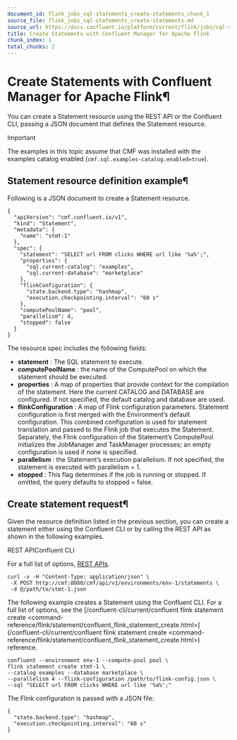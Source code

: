 ```yaml
---
document_id: flink_jobs_sql-statements_create-statements_chunk_1
source_file: flink_jobs_sql-statements_create-statements.md
source_url: https://docs.confluent.io/platform/current/flink/jobs/sql-statements/create-statements.html
title: Create Statements with Confluent Manager for Apache Flink
chunk_index: 1
total_chunks: 2
---
```


# Create Statements with Confluent Manager for Apache Flink¶

You can create a Statement resource using the REST API or the Confluent CLI, passing a JSON document that defines the Statement resource.

Important

The examples in this topic assume that CMF was installed with the examples catalog enabled (`cmf.sql.examples-catalog.enabled=true`).

## Statement resource definition example¶

Following is a JSON document to create a Statement resource.

    {
      "apiVersion": "cmf.confluent.io/v1",
      "kind": "Statement",
      "metadata": {
        "name": "stmt-1"
      },
      "spec": {
        "statement": "SELECT url FROM clicks WHERE url like '%a%';",
        "properties": {
          "sql.current-catalog": "examples",
          "sql.current-database": "marketplace"
        },
        "flinkConfiguration": {
          "state.backend.type": "hashmap",
          "execution.checkpointing.interval": "60 s"
        },
        "computePoolName": "pool",
        "parallelism": 4,
        "stopped": false
      }
    }

The resource spec includes the following fields:

  * **statement** : The SQL statement to execute.
  * **computePoolName** : the name of the ComputePool on which the statement should be executed.
  * **properties** : A map of properties that provide context for the compilation of the statement. Here the current CATALOG and DATABASE are configured. If not specified, the default catalog and database are used.
  * **flinkConfiguration** : A map of Flink configuration parameters. Statement configuration is first merged with the Environment’s default configuration. This combined configuration is used for statement translation and passed to the Flink job that executes the Statement. Separately, the Flink configuration of the Statement’s ComputePool initializes the JobManager and TaskManager processes; an empty configuration is used if none is specified.
  * **parallelism** : the Statement’s execution parallelism. If not specified, the statement is executed with parallelism = 1.
  * **stopped** : This flag determines if the job is running or stopped. If omitted, the query defaults to stopped = false.

## Create statement request¶

Given the resource definition listed in the previous section, you can create a statement either using the Confluent CLI or by calling the REST API as shown in the following examples.

REST APIConfluent CLI

For a full list of options, [REST APIs](../../clients-api/rest.html#af-rest-api).

    curl -v -H "Content-Type: application/json" \
     -X POST http://cmf:8080/cmf/api/v1/environments/env-1/statements \
     -d @/path/to/stmt-1.json

The following example creates a Statement using the Confluent CLI. For a full list of options, see the [/confluent-cli/current/confluent flink statement create <command-reference/flink/statement/confluent_flink_statement_create.html>](/confluent-cli/current/confluent flink statement create <command-reference/flink/statement/confluent_flink_statement_create.html>) reference.

    confluent --environment env-1 --compute-pool pool \
    flink statement create stmt-1 \
    --catalog examples --database marketplace \
    --parallelism 4 --flink-configuration /path/to/flink-config.json \
    --sql "SELECT url FROM clicks WHERE url like '%a%';"

The Flink configuration is passed with a JSON file:

    {
      "state.backend.type": "hashmap",
      "execution.checkpointing.interval": "60 s"
    }
